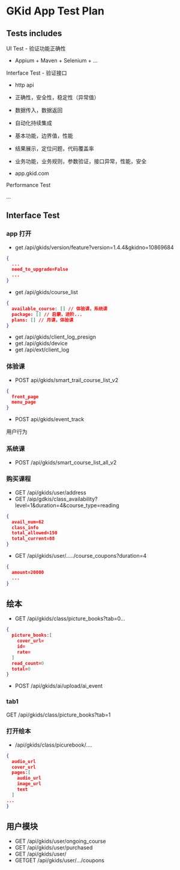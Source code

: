

# GKid App Test Plan

## Tests includes

UI Test - 验证功能正确性

* Appium + Maven + Selenium + ...

Interface Test - 验证接口

* http api
* 正确性，安全性，稳定性（异常值）
* 数据传入，数据返回
* 自动化持续集成
* 基本功能，边界值，性能
* 结果展示，定位问题，代码覆盖率
* 业务功能，业务规则，参数验证，接口异常，性能，安全

* app.gkid.com

Performance Test

...

## Interface Test

### app 打开

* get /api/gkids/version/feature?version=1.4.4&gkidno=10869684

```json
{ 
  ...
  need_to_upgrade=False
  ...
}
```

* get /api/gkids/course_list

```json
{
  available_course: [] // 体验课，系统课
  package: [] // 启蒙，进阶...
  plans: [] // 月课，体验课
}
```

* get /api/gkids/client_log_presign
* get /api/gkids/device
* get /api/ext/client_log

### 体验课

* POST api/gkids/smart_trail_course_list_v2

```json
{
  front_page
  menu_page
}
```

* POST api/gkids/event_track 

用户行为

### 系统课

* POST /api/gkids/smart_course_list_all_v2

### 购买课程

* GET /api/gkids/user/address
* GET /aip/gdkis/class_availability?level=1&duration=4&course_type=reading

```json
{
  avail_num=62
  class_info
  total_allowed=150
  total_current=88
}
```

* GET /api/gkids/user/…../course_coupons?duration=4

```json
{
  amount=20000
  ...
}
```

## 绘本

* GET /api/gkids/class/picture_books?tab=0...

```json
{
  picture_books:[
    cover_url=
    id=
    rate=
  ]
  read_count=0
  total=0
}
```

* POST /api/gkids/ai/upload/ai_event

### tab1

GET /api/gkids/class/picture_books?tab=1

### 打开绘本

* /api/gkids/class/picurebook/….

```json
{
  audio_url
  cover_url
  pages:[
    audio_url
    image_url
    text
  ]
...
}
```

## 用户模块

* GET /api/gkids/user/ongoing_course
* GET /api/gkids/user/purchased
* GET /api/gkids/user/
* GETGET /api/gkids/user/…/coupons